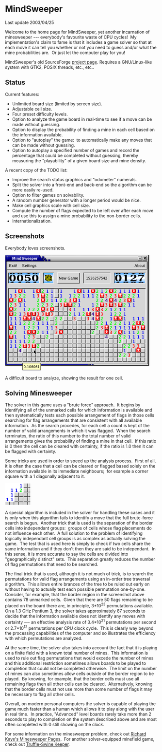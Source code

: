 # MindSweeper

Last update 2003/04/25

Welcome to the home page for MindSweeper, yet another incarnation of
minesweeper --- everybody's favourite waste of CPU cycles!  My
implementation's claim to fame is that it includes a game solver so that
at each move it can tell you whether or not you need to guess and/or
what the mine probabilities are.  Or just let the computer play for you!

MindSweeper's old SourceForge [project
page](http://sourceforge.net/projects/mindsweeper).  Requires a
GNU/Linux-like system with GTK2, POSIX threads, etc., etc..

## Status

Current features:

- Unlimited board size (limited by screen size).
- Adjustable cell size.
- Four preset difficulty levels.
- Option to analyze the game board in real-time to see if a move can be
  made without guessing.
- Option to display the probability of finding a mine in each cell based
  on the information available.
- Option to "autoplay" the game:  to automatically make any moves that
  can be made without guessing.
- Option to autoplay a specified number of games and record the
  percentage that could be completed without guessing, thereby measuring
  the "playability" of a given board size and mine density.

A recent copy of the TODO list:

- Improve the search status graphics and "odometer" numerals.
- Split the solver into a front-end and back-end so the algorithm can be
  more easily re-used.
- Option to filter games on solvability.
- A random number generator with a longer period would be nice.
- Make cell graphics scale with cell size.
- Compute the number of flags expected to be left over after each move
  and use this to assign a mine probability to the non-border cells.
- Internationalization.

## Screenshots

Everybody loves screenshots.

<img src="html/screenshot.png" data-border="0" width="475" height="379" />  
  
A difficult board to analyze, showing the result for one cell.

## Solving Minesweeper

The solver in this game uses a "brute force" approach.  It begins by
identifying all of the unmarked cells for which information is available
and then systematically tests each possible arrangement of flags in
those cells searching for flag arrangements that are consistent with all
available information.  As the search procedes, for each cell a count is
kept of the number of valid arrangements in which it was flagged.  When
the search terminates, the ratio of this number to the total number of
valid arrangements gives the probability of finding a mine in that
cell.  If this ratio is 0 then the cell can be cleared with certainty,
if the ratio is 1.0 then it can be flagged with certainty.

Some tricks are used in order to speed up the analysis process.  First
of all, it is often the case that a cell can be cleared or flagged based
solely on the information available in its immediate neighbours;  for
example a corner square with a 1 diagonally adjacent to it.

<img src="html/a_corner.png" width="83" height="71" />

A special algorithm is included in the solver for handling these cases
and it is only when this algorithm fails to identify a move that the
full brute-force search is begun.  Another trick that is used is the
separation of the border cells into independant groups:  groups of cells
whose flag placements do not influence each other.  A full solution to
the problem of identifying logically independant cell groups is as
complex as actually solving the game.  The test that is used here is
simply to check if two cells share the same information and if they
don't then they are said to be independant.  In this sense, it is more
accurate to say the cells are divided into "geographically distinct"
sets.  This separation greatly reduces the number of flag permutations
that need to be searched.

The final trick that is used, although it is not much of trick, is to
search the permutations for valid flag arrangements using an in-order
tree traversal algorithm.  This allows entire brances of the tree to be
ruled out early on without having to actually test each possible
permutation one-by-one.  Consider, for example, that the border region
in the screenshot above contains 78 unmarked cells.  Given that there
are 50 flags remaining to be placed on the board there are, in
principle, 3\*10<sup>23</sup> permutations available.  On a 1.3 GHz
Pentium 3, the solver takes approximately 87 seconds to decide that the
information available does not identify any moves with certainty --- an
effective analysis rate of 3.4\*10<sup>21</sup> permutations per second
or 2.7\*10<sup>12</sup> permutations per CPU clock cycle.  This is
clearly way beyond the processing capabilities of the computer and so
illustrates the efficiency with which permutations are analyzed.

At the same time, the solver also takes into account the fact that it is
playing on a finite field with a known total number of mines.  This
information is used to rule out flag permutations that would excede the
number of mines and this additional restriction sometimes allows boards
to be played to completion that could not be completed otherwise.  The
limit on the number of mines can also sometimes allow cells outside of
the border region to be played.  By knowing, for example, that the
border cells must use all remaining flags then all other cells can be
cleared.  Alternatively, knowing that the border cells must not use more
than some number of flags it may be necessary to flag all other cells.

Overall, on modern personal computers the solver is capable of playing
the game much faster than a human which allows it to play along with the
user in real time.  In practice, "Advanced" level boards rarely take
more than 2 seconds to play to completion on the system described above
and are most often completed with 0 still showing on the clock.

For some information on the minesweeper problem, check out [Richard
Kaye's Minesweeper
Pages](http://www.mat.bham.ac.uk/R.W.Kaye/minesw/minesw.htm).  For
another solver-equipped minefield game, check out [Truffle-Swine
Keeper](http://people.freenet.de/hskopp/swinekeeper.html).
